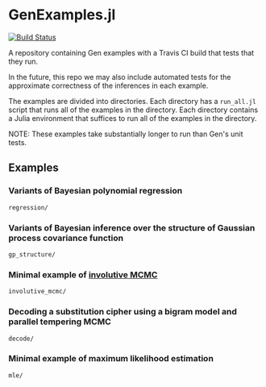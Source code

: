 # GenExamples.jl

[![Build Status](https://travis-ci.com/probcomp/GenExamples.jl.svg?token=bxXxGvmE2n2G9iCjKFwG&branch=main)](https://travis-ci.com/probcomp/GenExamples.jl)

A repository containing Gen examples with a Travis CI build that tests that
they run.

In the future, this repo we may also include automated tests for the
approximate correctness of the inferences in each example.

The examples are divided into directories.
Each directory has a `run_all.jl` script that runs all of the examples in the directory.
Each directory contains a Julia environment that suffices to run all of the examples in the directory.

NOTE: These examples take substantially longer to run than Gen's unit tests.

## Examples

### Variants of Bayesian polynomial regression

`regression/`

### Variants of Bayesian inference over the structure of Gaussian process covariance function

`gp_structure/`

### Minimal example of [involutive MCMC](https://arxiv.org/abs/2007.09871)

`involutive_mcmc/`

### Decoding a substitution cipher using a bigram model and parallel tempering MCMC

`decode/`

### Minimal example of maximum likelihood estimation

`mle/`
